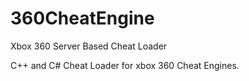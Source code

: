 # 360CheatEngine
Xbox 360 Server Based Cheat Loader

C++ and C# Cheat Loader for xbox 360 Cheat Engines.

